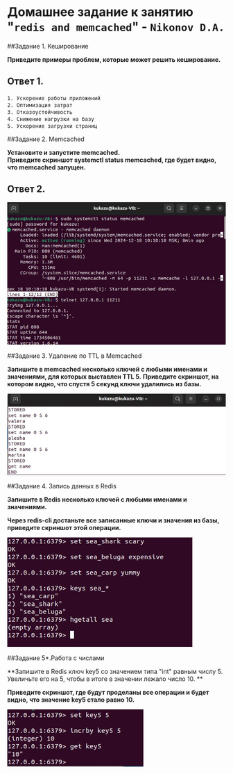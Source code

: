 # Домашнее задание к занятию "`redis and memcached`" - `Nikonov D.A.`

##Задание 1. Кеширование 

**Приведите примеры проблем, которые может решить кеширование.** 

## Ответ 1.

```
1. Ускорение работы приложений
2. Оптимизация затрат
3. Отказоустойчивость
4. Снижение нагрузки на базу 
5. Ускорение загрузки страниц
```
 
##Задание 2. Memcached 

**Установите и запустите memcached.**  
**Приведите скриншот systemctl status memcached, где будет видно, что memcached запущен.**

## Ответ 2.

![memcached](5409249767734764514.jpg)
 
 
##Задание 3. Удаление по TTL в Memcached 

**Запишите в memcached несколько ключей с любыми именами и значениями, для которых выставлен TTL 5.**
**Приведите скриншот, на котором видно, что спустя 5 секунд ключи удалились из базы.**

![key5sec](5409249767734764528.jpg)
 
##Задание 4. Запись данных в Redis 

**Запишите в Redis несколько ключей с любыми именами и значениями.** 

**Через redis-cli достаньте все записанные ключи и значения из базы, приведите скриншот этой операции.**

![redis](5409249767734764605.jpg)


##Задание 5*.Работа с числами 


**Запишите в Redis ключ key5 со значением типа "int" равным числу 5. Увеличьте его на 5, чтобы в итоге в значении лежало число 10. **

**Приведите скриншот, где будут проделаны все операции и будет видно, что значение key5 стало равно 10.** 

![key5](5409249767734764614.jpg)
